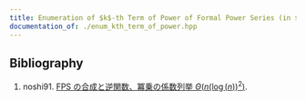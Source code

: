 ```yaml
---
title: Enumeration of $k$-th Term of Power of Formal Power Series (in $\mathbb{F} _ p \lbrack \lbrack z \rbrack \rbrack$ for FFT prime $p$)
documentation_of: ./enum_kth_term_of_power.hpp
---
```


## Bibliography

1. noshi91. [FPS の合成と逆関数、冪乗の係数列挙 $\Theta(n(\log(n))^2)$](https://noshi91.hatenablog.com/entry/2024/03/16/224034).

